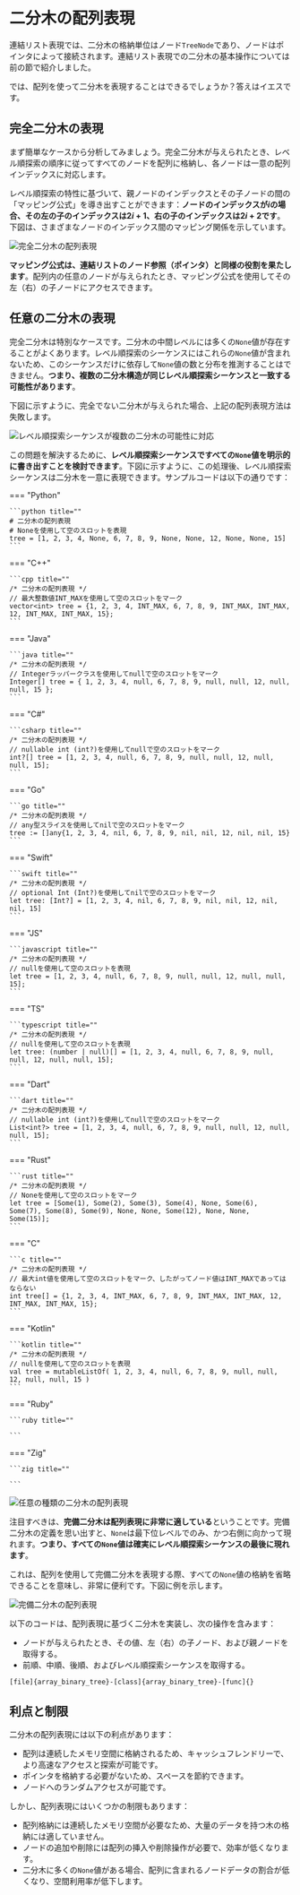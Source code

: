 # 二分木の配列表現

連結リスト表現では、二分木の格納単位はノード`TreeNode`であり、ノードはポインタによって接続されます。連結リスト表現での二分木の基本操作については前の節で紹介しました。

では、配列を使って二分木を表現することはできるでしょうか？答えはイエスです。

## 完全二分木の表現

まず簡単なケースから分析してみましょう。完全二分木が与えられたとき、レベル順探索の順序に従ってすべてのノードを配列に格納し、各ノードは一意の配列インデックスに対応します。

レベル順探索の特性に基づいて、親ノードのインデックスとその子ノードの間の「マッピング公式」を導き出すことができます：**ノードのインデックスが$i$の場合、その左の子のインデックスは$2i + 1$、右の子のインデックスは$2i + 2$です**。下図は、さまざまなノードのインデックス間のマッピング関係を示しています。

![完全二分木の配列表現](array_representation_of_tree.assets/array_representation_binary_tree.png)

**マッピング公式は、連結リストのノード参照（ポインタ）と同様の役割を果たします**。配列内の任意のノードが与えられたとき、マッピング公式を使用してその左（右）の子ノードにアクセスできます。

## 任意の二分木の表現

完全二分木は特別なケースです。二分木の中間レベルには多くの`None`値が存在することがよくあります。レベル順探索のシーケンスにはこれらの`None`値が含まれないため、このシーケンスだけに依存して`None`値の数と分布を推測することはできません。**つまり、複数の二分木構造が同じレベル順探索シーケンスと一致する可能性があります**。

下図に示すように、完全でない二分木が与えられた場合、上記の配列表現方法は失敗します。

![レベル順探索シーケンスが複数の二分木の可能性に対応](array_representation_of_tree.assets/array_representation_without_empty.png)

この問題を解決するために、**レベル順探索シーケンスですべての`None`値を明示的に書き出すことを検討できます**。下図に示すように、この処理後、レベル順探索シーケンスは二分木を一意に表現できます。サンプルコードは以下の通りです：

=== "Python"

    ```python title=""
    # 二分木の配列表現
    # Noneを使用して空のスロットを表現
    tree = [1, 2, 3, 4, None, 6, 7, 8, 9, None, None, 12, None, None, 15]
    ```

=== "C++"

    ```cpp title=""
    /* 二分木の配列表現 */
    // 最大整数値INT_MAXを使用して空のスロットをマーク
    vector<int> tree = {1, 2, 3, 4, INT_MAX, 6, 7, 8, 9, INT_MAX, INT_MAX, 12, INT_MAX, INT_MAX, 15};
    ```

=== "Java"

    ```java title=""
    /* 二分木の配列表現 */
    // Integerラッパークラスを使用してnullで空のスロットをマーク
    Integer[] tree = { 1, 2, 3, 4, null, 6, 7, 8, 9, null, null, 12, null, null, 15 };
    ```

=== "C#"

    ```csharp title=""
    /* 二分木の配列表現 */
    // nullable int (int?)を使用してnullで空のスロットをマーク
    int?[] tree = [1, 2, 3, 4, null, 6, 7, 8, 9, null, null, 12, null, null, 15];
    ```

=== "Go"

    ```go title=""
    /* 二分木の配列表現 */
    // any型スライスを使用してnilで空のスロットをマーク
    tree := []any{1, 2, 3, 4, nil, 6, 7, 8, 9, nil, nil, 12, nil, nil, 15}
    ```

=== "Swift"

    ```swift title=""
    /* 二分木の配列表現 */
    // optional Int (Int?)を使用してnilで空のスロットをマーク
    let tree: [Int?] = [1, 2, 3, 4, nil, 6, 7, 8, 9, nil, nil, 12, nil, nil, 15]
    ```

=== "JS"

    ```javascript title=""
    /* 二分木の配列表現 */
    // nullを使用して空のスロットを表現
    let tree = [1, 2, 3, 4, null, 6, 7, 8, 9, null, null, 12, null, null, 15];
    ```

=== "TS"

    ```typescript title=""
    /* 二分木の配列表現 */
    // nullを使用して空のスロットを表現
    let tree: (number | null)[] = [1, 2, 3, 4, null, 6, 7, 8, 9, null, null, 12, null, null, 15];
    ```

=== "Dart"

    ```dart title=""
    /* 二分木の配列表現 */
    // nullable int (int?)を使用してnullで空のスロットをマーク
    List<int?> tree = [1, 2, 3, 4, null, 6, 7, 8, 9, null, null, 12, null, null, 15];
    ```

=== "Rust"

    ```rust title=""
    /* 二分木の配列表現 */
    // Noneを使用して空のスロットをマーク
    let tree = [Some(1), Some(2), Some(3), Some(4), None, Some(6), Some(7), Some(8), Some(9), None, None, Some(12), None, None, Some(15)];
    ```

=== "C"

    ```c title=""
    /* 二分木の配列表現 */
    // 最大int値を使用して空のスロットをマーク、したがってノード値はINT_MAXであってはならない
    int tree[] = {1, 2, 3, 4, INT_MAX, 6, 7, 8, 9, INT_MAX, INT_MAX, 12, INT_MAX, INT_MAX, 15};
    ```

=== "Kotlin"

    ```kotlin title=""
    /* 二分木の配列表現 */
    // nullを使用して空のスロットを表現
    val tree = mutableListOf( 1, 2, 3, 4, null, 6, 7, 8, 9, null, null, 12, null, null, 15 )
    ```

=== "Ruby"

    ```ruby title=""

    ```

=== "Zig"

    ```zig title=""

    ```

![任意の種類の二分木の配列表現](array_representation_of_tree.assets/array_representation_with_empty.png)

注目すべきは、**完備二分木は配列表現に非常に適している**ということです。完備二分木の定義を思い出すと、`None`は最下位レベルでのみ、かつ右側に向かって現れます。**つまり、すべての`None`値は確実にレベル順探索シーケンスの最後に現れます**。

これは、配列を使用して完備二分木を表現する際、すべての`None`値の格納を省略できることを意味し、非常に便利です。下図に例を示します。

![完備二分木の配列表現](array_representation_of_tree.assets/array_representation_complete_binary_tree.png)

以下のコードは、配列表現に基づく二分木を実装し、次の操作を含みます：

- ノードが与えられたとき、その値、左（右）の子ノード、および親ノードを取得する。
- 前順、中順、後順、およびレベル順探索シーケンスを取得する。

```src
[file]{array_binary_tree}-[class]{array_binary_tree}-[func]{}
```

## 利点と制限

二分木の配列表現には以下の利点があります：

- 配列は連続したメモリ空間に格納されるため、キャッシュフレンドリーで、より高速なアクセスと探索が可能です。
- ポインタを格納する必要がないため、スペースを節約できます。
- ノードへのランダムアクセスが可能です。

しかし、配列表現にはいくつかの制限もあります：

- 配列格納には連続したメモリ空間が必要なため、大量のデータを持つ木の格納には適していません。
- ノードの追加や削除には配列の挿入や削除操作が必要で、効率が低くなります。
- 二分木に多くの`None`値がある場合、配列に含まれるノードデータの割合が低くなり、空間利用率が低下します。
